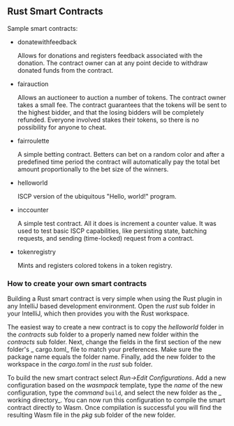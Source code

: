 ## Rust Smart Contracts

Sample smart contracts:

- donatewithfeedback

  Allows for donations and registers feedback associated with the donation. The contract owner can at any point decide
  to withdraw donated funds from the contract.

- fairauction

  Allows an auctioneer to auction a number of tokens. The contract owner takes a small fee. The contract guarantees that
  the tokens will be sent to the highest bidder, and that the losing bidders will be completely refunded. Everyone
  involved stakes their tokens, so there is no possibility for anyone to cheat.

- fairroulette

  A simple betting contract. Betters can bet on a random color and after a predefined time period the contract will
  automatically pay the total bet amount proportionally to the bet size of the winners.

- helloworld

  ISCP version of the ubiquitous "Hello, world!" program.

- inccounter

  A simple test contract. All it does is increment a counter value. It was used to test basic ISCP capabilities, like
  persisting state, batching requests, and sending (time-locked) request from a contract.

- tokenregistry

  Mints and registers colored tokens in a token registry.

### How to create your own smart contracts

Building a Rust smart contract is very simple when using the Rust plugin in any IntelliJ based development environment.
Open the _rust_ sub folder in your IntelliJ, which then provides you with the Rust workspace.

The easiest way to create a new contract is to copy the _helloworld_ folder in the _contracts_ sub folder to a properly
named new folder within the _contracts_ sub folder. Next, change the fields in the first section of the new folder's _
cargo.toml_
file to match your preferences. Make sure the package name equals the folder name. Finally, add the new folder to the
workspace in the _cargo.toml_ in the _rust_ sub folder.

To build the new smart contract select _Run->Edit Configurations_. Add a new configuration based on the _wasmpack_
template, type the _name_ of the new configuration, type the _command_ `build`, and select the new folder as the _
working directory_. You can now run this configuration to compile the smart contract directly to Wasm. Once compilation
is successful you will find the resulting Wasm file in the _pkg_
sub folder of the new folder.

